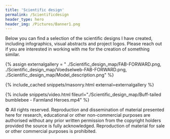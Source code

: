 ```yaml
---
title: 'Scientific design'
permalink: /Scientificdesign
header_type: hero
header_img: /Pictures/Banner1.png
---
```


Below you can find a selection of the scientific designs I have created, including infographics, visual abstracts and project logos.
Please reach out if you are interested in working with me for the creation of something similar.

{% assign externalgallery = "
./Scientific_design_map/FAB-FORWARD.png,
./Scientific_design_map/Voedselweb-FAB-FORWARD.png,
./Scientific_design_map/Model_description.png" %}

{% include_cached snippets/masonry.html external=externalgallery %}

{% include snippets/video.html fileurl="./Scientific_design_map/Buff-tailed bumblebee - Farmland Heroes.mp4" %}

&copy; All rights reserved. Reproduction and dissemination of material presented here for research, educational or other non-commercial purposes are authorised without any prior written permission from the copyright holders provided the source is fully acknowledged. Reproduction of material for sale or other commercial purposes is prohibited.

